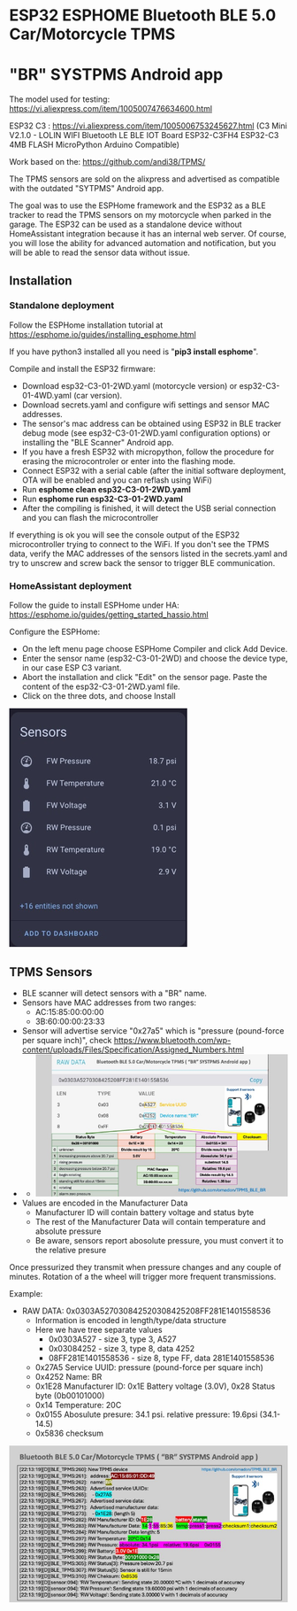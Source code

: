 # ESP32 ESPHOME Bluetooth BLE 5.0 Car/Motorcycle TPMS
# "BR" SYSTPMS Android app

The model used for testing: https://vi.aliexpress.com/item/1005007476634600.html

ESP32 C3 : https://vi.aliexpress.com/item/1005006753245627.html (C3 Mini V2.1.0 - LOLIN WIFI Bluetooth LE BLE IOT Board ESP32-C3FH4 ESP32-C3 4MB FLASH MicroPython Arduino Compatible)

Work based on the: https://github.com/andi38/TPMS/

The TPMS sensors are sold on the alixpress and advertised as compatible with the outdated "SYTPMS" Android app.

The goal was to use the ESPHome framework and the ESP32 as a BLE tracker to read the TPMS sensors on my motorcycle when parked in the garage.
The ESP32 can be used as a standalone device without HomeAssistant integration because it has an internal web server. Of course, you will lose the ability for advanced automation and notification, but you will be able to read the sensor data without issue.

## Installation
### Standalone deployment
Follow the ESPHome installation tutorial at https://esphome.io/guides/installing_esphome.html

If you have python3 installed all you need is "**pip3 install esphome**".

Compile and install the ESP32 firmware:

- Download esp32-C3-01-2WD.yaml (motorcycle version) or esp32-C3-01-4WD.yaml (car version). 
- Download secrets.yaml and configure wifi settings and sensor MAC addresses.
- The sensor's mac address can be obtained using ESP32 in BLE tracker debug mode (see esp32-C3-01-2WD.yaml configuration options) or installing the "BLE Scanner" Android app. 
- If you have a fresh ESP32 with micropython, follow the procedure for erasing the microcontroler or enter into the flashing mode.
- Connect ESP32 with a serial cable (after the initial software deployment, OTA will be enabled and you can reflash using WiFi) 
- Run **esphome clean esp32-C3-01-2WD.yaml**
- Run **esphome run esp32-C3-01-2WD.yaml**
- After the compiling is finished, it will detect the USB serial connection and you can flash the microcontroller

If everything is ok you will see the console output of the ESP32 microcontroller trying to connect to the WiFi. If you don't see the TPMS data, verify the MAC addresses of the sensors listed in the secrets.yaml 
and try to unscrew and screw back the sensor to trigger BLE communication.

 ### HomeAssistant deployment
 Follow the guide to install ESPHome under HA: https://esphome.io/guides/getting_started_hassio.html

Configure the ESPHome:
 - On the left menu page choose ESPHome Compiler and click Add Device. 
 - Enter the sensor name (esp32-C3-01-2WD) and choose the device type, in our case ESP C3 variant. 
 - Abort the installation and click "Edit" on the sensor page. Paste the content of the esp32-C3-01-2WD.yaml file.
 - Click on the three dots, and choose Install

![ESPHome Sensor](images/ha.jpg)

## TPMS Sensors 
- BLE scanner will detect sensors with a "BR" name.
- Sensors have MAC addresses from two ranges:
  - AC:15:85:00:00:00
  - 3B:60:00:00:23:33
- Sensor will advertise service "0x27a5" which is "pressure (pound-force per square inch)", check https://www.bluetooth.com/wp-content/uploads/Files/Specification/Assigned_Numbers.html
-   - ![TPMS Info](images/TPMS1.jpeg)
- Values are encoded in the Manufacturer Data
  - Manufacturer ID will contain battery voltage and status byte
  - The rest of the Manufacturer Data will contain temperature and absolute pressure
  - Be aware, sensors report abosolute pressure, you must convert it to the relative presure 

Once pressurized they transmit when pressure changes and any couple of minutes. Rotation of a the wheel will trigger more frequent transmissions.

Example:
 - RAW DATA: 0x0303A527030842520308425208FF281E1401558536
   - Information is encoded in length/type/data structure
   - Here we have tree separate values
     - 0x0303A527 - size 3, type 3, A527
     - 0x03084252 - size 3, type 8, data 4252
     - 08FF281E1401558536 - size 8, type FF, data 281E1401558536
   - 0x27A5 Service UUID: pressure (pound-force per square inch)
   - 0x4252 Name: BR
   - 0x1E28 Manufacturer ID: 0x1E Battery voltage (3.0V), 0x28 Status byte (0b00101000)
   - 0x14 Temperature: 20C
   - 0x0155 Abosulute presure: 34.1 psi. relative pressure: 19.6psi (34.1-14.5)
   - 0x5836 checksum
   
![TPMS Log](images/TPMS2.jpeg)
